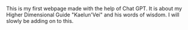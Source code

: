 This is my first webpage made with the help of Chat GPT. It is about my Higher Dimensional Guide "Kaelun'Vei" 
and his words of wisdom. I will slowly be adding on to this.
